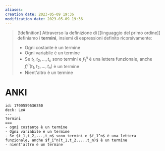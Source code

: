 ```yaml
---
aliases: 
creation date: 2023-05-09 19:36
modification date: 2023-05-09 19:36
---
```


>[!definition]
>Attraverso la definizione di [[linguaggio del primo ordine]] definiamo i **termini**, insiemi di espressioni definito ricorsivamente:
>- Ogni costante è un termine
>- Ogni variabile è un termine
>- Se $t_{1},t_{2},\dots,t_{n}$ sono termini e $f_{1}^n$ è una lettera funzionale, anche $f_{i}^n(t_{1},t_{2},\dots,t_{n})$ è un termine
>- Nient'altro è un termine

# ANKI

```anki
id: 1700559636350
deck: LeA
---
Termini
===
- ogni costante è un termine
- Ogni variabile è un termine
- Se $t_1,t_2,...,t_n$ sono termini e $f_1^n$ è una lettera funzionale, anche $f_i^n(t_1,t_2,...,t_n)$ è un termine
- nient'altro è un termine
```

